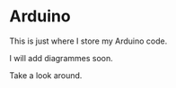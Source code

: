 # Arduino
This is just where I store my Arduino code.

I will add diagrammes soon.

Take a look around.
